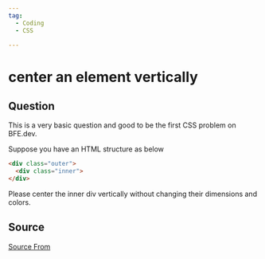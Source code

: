 ```yaml
---
tag:
  - Coding
  - CSS

---
```

  
# center an element vertically

## Question
This is a very basic question and good to be the first CSS problem on BFE.dev.

Suppose you have an HTML structure as below

```html
<div class="outer">
  <div class="inner">
</div>
```

Please center the inner div vertically without changing their dimensions and colors.




##  Source
[Source From](https://bigfrontend.dev/css/center-an-element-vertically)

  